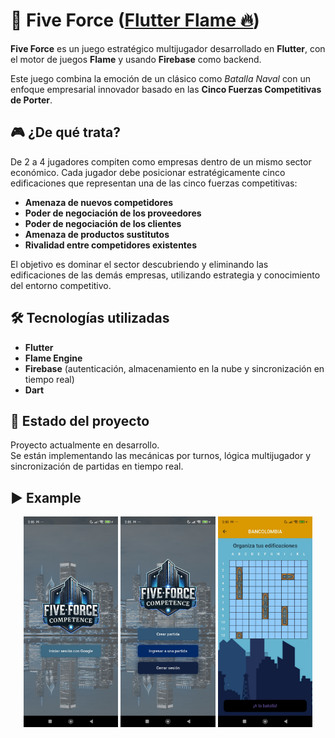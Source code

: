 # :ship: Five Force ([Flutter Flame 🔥](https://pub.dev/packages/flame))

**Five Force** es un juego estratégico multijugador desarrollado en **Flutter**, con el motor de juegos **Flame** y usando **Firebase** como backend.

Este juego combina la emoción de un clásico como *Batalla Naval* con un enfoque empresarial innovador basado en las **Cinco Fuerzas Competitivas de Porter**.

## 🎮 ¿De qué trata?

De 2 a 4 jugadores compiten como empresas dentro de un mismo sector económico. Cada jugador debe posicionar estratégicamente cinco edificaciones que representan una de las cinco fuerzas competitivas:

- **Amenaza de nuevos competidores**
- **Poder de negociación de los proveedores**
- **Poder de negociación de los clientes**
- **Amenaza de productos sustitutos**
- **Rivalidad entre competidores existentes**

El objetivo es dominar el sector descubriendo y eliminando las edificaciones de las demás empresas, utilizando estrategia y conocimiento del entorno competitivo.

## 🛠️ Tecnologías utilizadas

- **Flutter**
- **Flame Engine**
- **Firebase** (autenticación, almacenamiento en la nube y sincronización en tiempo real)
- **Dart**

## 🚧 Estado del proyecto

Proyecto actualmente en desarrollo.  
Se están implementando las mecánicas por turnos, lógica multijugador y sincronización de partidas en tiempo real.

## ▶️ Example

<p align="center">
  <img src="readme_assets/1.jpg" alt="Five Force Inicio Google" width="30%" />
  <img src="readme_assets/2.jpg" alt="Five Force Menu" width="30%" />
  <img src="readme_assets/3.jpg" alt="Demo Image" width="30%" />
</p>
